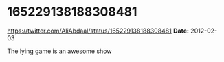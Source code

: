 # 165229138188308481
https://twitter.com/AliAbdaal/status/165229138188308481
**Date:** 2012-02-03

The lying game is an awesome show
